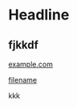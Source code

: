# Headline

## fjkkdf

[example.com](https://example.com/ ':crossorgin')


[filename](/source/logic/滑动窗口算法代码实现.java ':include')

kkk
